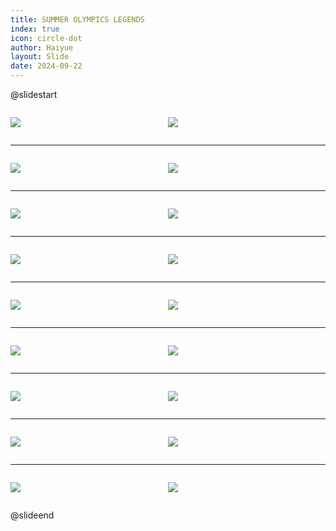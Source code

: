 ```yaml
---
title: SUMMER OLYMPICS LEGENDS
index: true
icon: circle-dot
author: Haiyue
layout: Slide
date: 2024-09-22
---
```

 
@slidestart

<div style="display:flex">
<div style="flex:1">

![](https://raw.githubusercontent.com/yclord/reading/refs/heads/master/english/Level-O/SUMMER%20OLYMPICS%20LEGENDS/001.webp)
</div>
<div style="flex:1">

![](https://raw.githubusercontent.com/yclord/reading/refs/heads/master/english/Level-O/SUMMER%20OLYMPICS%20LEGENDS/002.webp)
</div>
</div>

---

<div style="display:flex">
<div style="flex:1">

![](https://raw.githubusercontent.com/yclord/reading/refs/heads/master/english/Level-O/SUMMER%20OLYMPICS%20LEGENDS/003.webp)
</div>
<div style="flex:1">

![](https://raw.githubusercontent.com/yclord/reading/refs/heads/master/english/Level-O/SUMMER%20OLYMPICS%20LEGENDS/004.webp)
</div>
</div>

---

<div style="display:flex">
<div style="flex:1">

![](https://raw.githubusercontent.com/yclord/reading/refs/heads/master/english/Level-O/SUMMER%20OLYMPICS%20LEGENDS/005.webp)
</div>
<div style="flex:1">

![](https://raw.githubusercontent.com/yclord/reading/refs/heads/master/english/Level-O/SUMMER%20OLYMPICS%20LEGENDS/006.webp)
</div>
</div>

---

<div style="display:flex">
<div style="flex:1">

![](https://raw.githubusercontent.com/yclord/reading/refs/heads/master/english/Level-O/SUMMER%20OLYMPICS%20LEGENDS/007.webp)
</div>
<div style="flex:1">

![](https://raw.githubusercontent.com/yclord/reading/refs/heads/master/english/Level-O/SUMMER%20OLYMPICS%20LEGENDS/008.webp)
</div>
</div>

---

<div style="display:flex">
<div style="flex:1">

![](https://raw.githubusercontent.com/yclord/reading/refs/heads/master/english/Level-O/SUMMER%20OLYMPICS%20LEGENDS/009.webp)
</div>
<div style="flex:1">

![](https://raw.githubusercontent.com/yclord/reading/refs/heads/master/english/Level-O/SUMMER%20OLYMPICS%20LEGENDS/010.webp)
</div>
</div>

---

<div style="display:flex">
<div style="flex:1">

![](https://raw.githubusercontent.com/yclord/reading/refs/heads/master/english/Level-O/SUMMER%20OLYMPICS%20LEGENDS/011.webp)
</div>
<div style="flex:1">

![](https://raw.githubusercontent.com/yclord/reading/refs/heads/master/english/Level-O/SUMMER%20OLYMPICS%20LEGENDS/012.webp)
</div>
</div>

---

<div style="display:flex">
<div style="flex:1">

![](https://raw.githubusercontent.com/yclord/reading/refs/heads/master/english/Level-O/SUMMER%20OLYMPICS%20LEGENDS/013.webp)
</div>
<div style="flex:1">

![](https://raw.githubusercontent.com/yclord/reading/refs/heads/master/english/Level-O/SUMMER%20OLYMPICS%20LEGENDS/014.webp)
</div>
</div>

---

<div style="display:flex">
<div style="flex:1">

![](https://raw.githubusercontent.com/yclord/reading/refs/heads/master/english/Level-O/SUMMER%20OLYMPICS%20LEGENDS/015.webp)
</div>
<div style="flex:1">

![](https://raw.githubusercontent.com/yclord/reading/refs/heads/master/english/Level-O/SUMMER%20OLYMPICS%20LEGENDS/016.webp)
</div>
</div>

---

<div style="display:flex">
<div style="flex:1">

![](https://raw.githubusercontent.com/yclord/reading/refs/heads/master/english/Level-O/SUMMER%20OLYMPICS%20LEGENDS/017.webp)
</div>
<div style="flex:1">

![](https://raw.githubusercontent.com/yclord/reading/refs/heads/master/english/Level-O/SUMMER%20OLYMPICS%20LEGENDS/018.webp)
</div>
</div>

@slideend